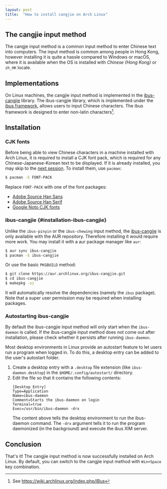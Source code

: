 ```yaml
---
layout: post
title:  "How to install cangjie on Arch Linux"
---
```

## The cangjie input method
The cangje input method is a common input method to enter Chinese text into computers. The input method is common among people in Hong Kong, however installing it is quite a hassle compared to Windows or macOS, where it is available when the OS is installed with *Chinese (Hong Kong)* or `zh_HK` locale.

## Implementations
On Linux machines, the cangjie input method is implemented in the [ibus-cangjie][1] library. The ibus-cangjie library, which is implemented under the [ibus framework][2], allows users to input Chinese characters. The ibus framework is designed to enter non-latin characters[^1].

## Installation

### CJK fonts
Before being able to view Chinese characters in a machine installed with Arch Linux, it is required to install a CJK font pack, which is required for any Chinese-Japanese-Korean text to be displayed. If it is already installed, you may skip to the [next session](#installation-ibus-cangjie). To install them, use `pacman`:
```bash
$ pacman -S FONT-PACK
```
Replace `FONT-PACK` with one of the font packages:
 - [Adobe Source Han Sans][3]
 - [Adobe Source Han Serif][4]
 - [Google Noto CJK fonts][5]

### ibus-cangjie {#installation-ibus-cangjie}
Unlike the `ibus-pinyin` or the `ibus-chewing` input method, the [ibus-cangjie][6] is only available with the AUR repository. Therefore installing it would require more work. You may install it with a aur package manager like `aur`:
```bash
$ aur sync ibus-cangjie
$ pacman -S ibus-cangjie
```
Or use the basic `PKGBUILD` method:
```bash
$ git clone https://aur.archlinux.org/ibus-cangjie.git
$ cd ibus-cangjie
$ makepkg -si
```
It will automatically resolve the dependencies (namely the `ibus` package). Note that a super user permission may be required when installing packages.

### Autostarting ibus-cangjie
By default the ibus-cangjie input method will only start when the `ibus-daemon` is called. If the ibus-cangjie input method does not come out after installation, please check whether it persists after running `ibus-daemon`.

Most desktop environments in Linux provide an autostart feature to let users run a program when logged in. To do this, a desktop entry can be added to the user's autostart folder.

1. Create a desktop entry with a `.desktop` file extension (like `ibus-daemon.desktop`) in the `$HOME/.config/autostart/` directory.
2. Edit the file so that it contains the following contents:
    ```config
    [Desktop Entry]
    Type=Application
    Name=ibus-daemon
    Comment=Starts the ibus-daemon on login
    Terminal=true
    Exec=/usr/bin/ibus-daemon -drx
    ```
    The content above tells the desktop environment to run the ibus-daemon command. The `-drx` argument tells it to run the program daemonized (in the background) and execute the ibus XIM server.

## Conclusion
That's it! The cangjie input method is now successfully installed on Arch Linux. By default, you can switch to the cangjie input method with `Win+Space` key combination.


[1]: <https://github.com/Cangjians/ibus-cangjie>
[2]: <https://en.wikipedia.org/wiki/Intelligent_Input_Bus>
[3]: <https://www.archlinux.org/packages/community/any/adobe-source-han-sans-otc-fonts/>
[4]: <https://www.archlinux.org/packages/community/any/adobe-source-han-serif-otc-fonts/>
[5]: <https://www.archlinux.org/packages/extra/any/noto-fonts-cjk/>
[6]: <https://aur.archlinux.org/packages/ibus-cangjie/>

[^1]: See <https://wiki.archlinux.org/index.php/IBus>
